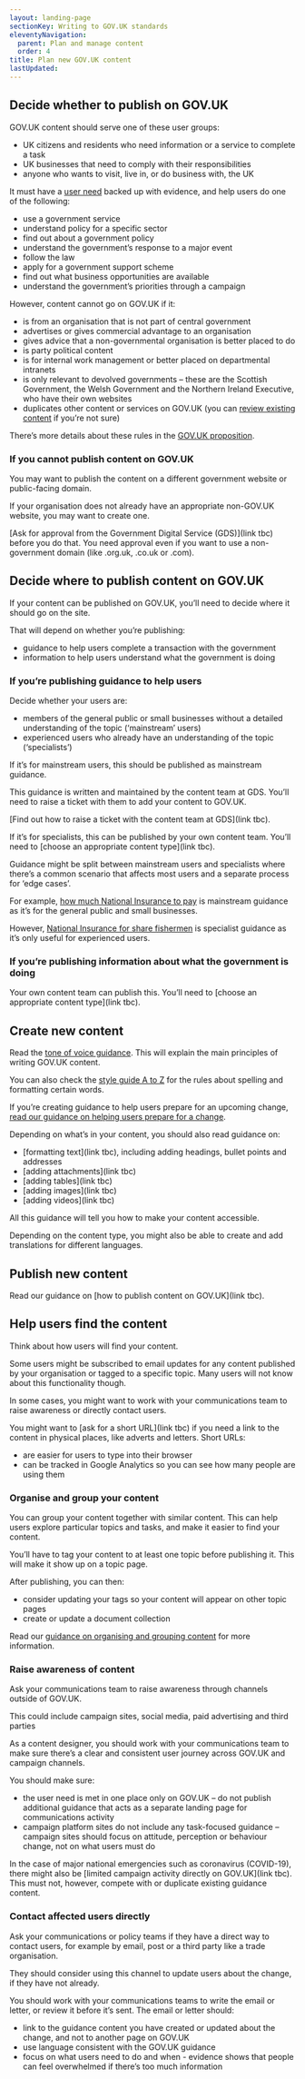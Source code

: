 ```yaml
---
layout: landing-page
sectionKey: Writing to GOV.UK standards
eleventyNavigation:
  parent: Plan and manage content
  order: 4
title: Plan new GOV.UK content
lastUpdated:
---
```

## Decide whether to publish on GOV.UK

GOV.UK content should serve one of these user groups:

+ UK citizens and residents who need information or a service to complete a task
+ UK businesses that need to comply with their responsibilities
+ anyone who wants to visit, live in, or do business with, the UK

It must have a [user need](https://guidance.publishing.service.gov.uk/writing-to-gov-uk-standards/plan-manage-content/identify-user-needs/) backed up with evidence, and help users do one of the following:

+ use a government service
+ understand policy for a specific sector
+ find out about a government policy
+ understand the government’s response to a major event
+ follow the law
+ apply for a government support scheme
+ find out what business opportunities are available
+ understand the government’s priorities through a campaign

However, content cannot go on GOV.UK if it:

+ is from an organisation that is not part of central government
+ advertises or gives commercial advantage to an organisation
+ gives advice that a non-governmental organisation is better placed to do
+ is party political content
+ is for internal work management or better placed on departmental intranets
+ is only relevant to devolved governments – these are the Scottish Government, the Welsh Government and the Northern Ireland Executive, who have their own websites
+ duplicates other content or services on GOV.UK (you can [review existing content](https://guidance.publishing.service.gov.uk/writing-to-gov-uk-standards/plan-manage-content/manage-existing-govuk-content/) if you’re not sure)

There’s more details about these rules in the [GOV.UK proposition](https://www.gov.uk/government/publications/govuk-proposition/govuk-proposition).

### If you cannot publish content on GOV.UK

You may want to publish the content on a different government website or public-facing domain.

If your organisation does not already have an appropriate non-GOV.UK website, you may want to create one.

[Ask for approval from the Government Digital Service (GDS)](link tbc) before you do that. You need approval even if you want to use a non-government domain (like .org.uk, .co.uk or .com).

## Decide where to publish content on GOV.UK

If your content can be published on GOV.UK, you’ll need to decide where it should go on the site.

That will depend on whether you’re publishing:

+ guidance to help users complete a transaction with the government
+ information to help users understand what the government is doing

### If you’re publishing guidance to help users

Decide whether your users are:

+ members of the general public or small businesses without a detailed understanding of the topic (‘mainstream’ users)
+ experienced users who already have an understanding of the topic (‘specialists’)

If it’s for mainstream users, this should be published as mainstream guidance.

This guidance is written and maintained by the content team at GDS. You’ll need to raise a ticket with them to add your content to GOV.UK.

[Find out how to raise a ticket with the content team at GDS](link tbc).

If it’s for specialists, this can be published by your own content team. You’ll need to [choose an appropriate content type](link tbc).

Guidance might be split between mainstream users and specialists where there’s a common scenario that affects most users and a separate process for ‘edge cases’. 

For example, [how much National Insurance to pay](https://www.gov.uk/national-insurance/how-much-you-pay) is mainstream guidance as it’s for the general public and small businesses.

However, [National Insurance for share fishermen](https://www.gov.uk/guidance/share-fisherman-income-tax-and-national-insurance-contributions) is specialist guidance as it’s only useful for experienced users.

### If you’re publishing information about what the government is doing

Your own content team can publish this. You’ll need to [choose an appropriate content type](link tbc).

## Create new content

Read the [tone of voice guidance](https://guidance.publishing.service.gov.uk/writing-to-gov-uk-standards/tone-of-voice/). This will explain the main principles of writing GOV.UK content.

You can also check the [style guide A to Z](https://guidance.publishing.service.gov.uk/writing-to-gov-uk-standards/style-guides/a-to-z-style-guide/) for the rules about spelling and formatting certain words.

If you’re creating guidance to help users prepare for an upcoming change, [read our guidance on helping users prepare for a change](https://guidance.publishing.service.gov.uk/writing-to-gov-uk-standards/help-users-prepare-change/).

Depending on what’s in your content, you should also read guidance on:

+ [formatting text](link tbc), including adding headings, bullet points and addresses
+ [adding attachments](link tbc)
+ [adding tables](link tbc)
+ [adding images](link tbc)
+ [adding videos](link tbc)

All this guidance will tell you how to make your content accessible.

Depending on the content type, you might also be able to create and add translations for different languages.

## Publish new content

Read our guidance on [how to publish content on GOV.UK](link tbc).

## Help users find the content

Think about how users will find your content.

Some users might be subscribed to email updates for any content published by your organisation or tagged to a specific topic. Many users will not know about this functionality though.

In some cases, you might want to work with your communications team to raise awareness or directly contact users. 

You might want to [ask for a short URL](link tbc) if you need a link to the content in physical places, like adverts and letters. Short URLs:

+ are easier for users to type into their browser
+ can be tracked in Google Analytics so you can see how many people are using them

### Organise and group your content

You can group your content together with similar content. This can help users explore particular topics and tasks, and make it easier to find your content.

You’ll have to tag your content to at least one topic before publishing it. This will make it show up on a topic page.

After publishing, you can then:

- consider updating your tags so your content will appear on other topic pages
- create or update a document collection

Read our [guidance on organising and grouping content](https://guidance.publishing.service.gov.uk/writing-to-gov-uk-standards/plan-manage-content/organise-group-govuk-content/) for more information.

### Raise awareness of content

Ask your communications team to raise awareness through channels outside of GOV.UK.

This could include campaign sites, social media, paid advertising and third parties

As a content designer, you should work with your communications team to make sure there’s a clear and consistent user journey across GOV.UK and campaign channels. 

You should make sure:

+ the user need is met in one place only on GOV.UK – do not publish additional guidance that acts as a separate landing page for communications activity
+ campaign platform sites do not include any task-focused guidance – campaign sites should focus on attitude, perception or behaviour change, not on what users must do

In the case of major national emergencies such as coronavirus (COVID-19), there might also be [limited campaign activity directly on GOV.UK](link tbc). This must not, however, compete with or duplicate existing guidance content.

### Contact affected users directly

Ask your communications or policy teams if they have a direct way to contact users, for example by email, post or a third party like a trade organisation. 

They should consider using this channel to update users about the change, if they have not already.

You should work with your communications teams to write the email or letter, or review it before it’s sent. The email or letter should:

+ link to the guidance content you have created or updated about the change, and not to another page on GOV.UK
+ use language consistent with the GOV.UK guidance
+ focus on what users need to do and when - evidence shows that people can feel overwhelmed if there’s too much information
